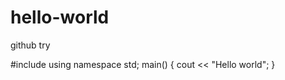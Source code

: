 # hello-world
github try


#include <iostream>
using namespace std;
main()
{
  cout << "Hello world";
}
